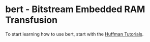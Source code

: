 # bert - Bitstream Embedded RAM Transfusion


To start learning how to use bert, start with the [Huffman Tutorials](docs/tutorials/README.md).

